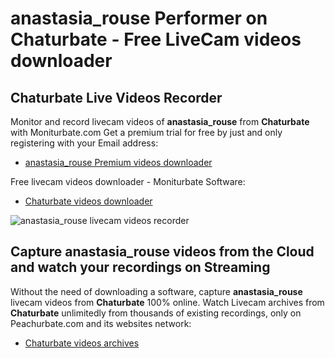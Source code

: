 # anastasia_rouse Performer on Chaturbate - Free LiveCam videos downloader

## Chaturbate Live Videos Recorder

Monitor and record livecam videos of **anastasia_rouse** from **Chaturbate** with Moniturbate.com
Get a premium trial for free by just and only registering with your Email address:
* [anastasia_rouse Premium videos downloader](https://moniturbate.com/request-demo-licence-key.html)

Free livecam videos downloader - Moniturbate Software:
* [Chaturbate videos downloader](https://moniturbate.com/moniturbate-download-software.html)

![anastasia_rouse livecam videos recorder](https://peachurnet.com/templates/moniturbate-software.png)


## Capture anastasia_rouse videos from the Cloud and watch your recordings on Streaming

Without the need of downloading a software, capture **anastasia_rouse** livecam videos from **Chaturbate** 100% online.
Watch Livecam archives from **Chaturbate** unlimitedly from thousands of existing recordings, only on Peachurbate.com and its websites network:
* [Chaturbate videos archives](https://peachurnet.com/)